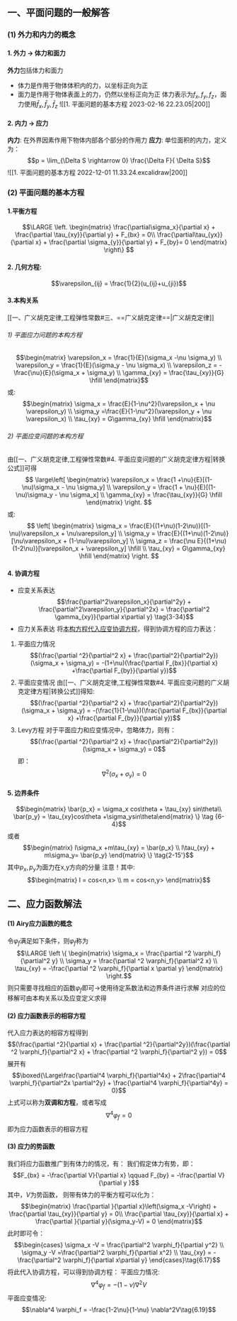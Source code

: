 ## 一、平面问题的一般解答
### (1) 外力和内力的概念
#### 1. 外力 -> 体力和面力
**外力**包括体力和面力
- 体力是作用于物体体积内的力，以坐标正向为正
- 面力是作用于物体表面上的力，仍然以坐标正向为正
体力表示为$f_x,f_y,f_z$，面力使用$\bar{f}_x, \bar{f}_y, \bar{f}_z$
![[1. 平面问题的基本方程 2023-02-16 22.23.05|200]]

#### 2. 内力 -> 应力
**内力**: 在外界因素作用下物体内部各个部分的作用力
**应力**: 单位面积的内力，定义为：
$$p = \lim_{\Delta S \rightarrow 0} \frac{\Delta F}{ \Delta S}$$
![[1. 平面问题的基本方程 2022-12-01 11.33.24.excalidraw|200]]

### (2) 平面问题的基本方程
#### 1.平衡方程
$$\LARGE
\left. \begin{matrix} \frac{\partial\sigma_x}{\partial x} + \frac{\partial \tau_{xy}}{\partial y} + F_{bx} = 0\\
\frac{\partial\tau_{yx}}{\partial x} + \frac{\partial \sigma_{y}}{\partial y} + F_{by}= 0
\end{matrix}
\right\}
$$
#### 2. 几何方程: 
$$\varepsilon_{ij} = \frac{1}{2}(u_{ij}+u_{ji})$$
#### 3.本构关系
[[一、广义胡克定律,工程弹性常数#三、==广义胡克定律==|广义胡克定律]]
###### 1) 平面应力问题的本构方程
$$\begin{matrix}
\varepsilon_x = \frac{1}{E}(\sigma_x -\nu \sigma_y) \\
\varepsilon_y = \frac{1}{E}(\sigma_y - \nu \sigma_x) \\
\varepsilon_z = -\frac{\nu}{E}(\sigma_x + \sigma_y) \\
\gamma_{xy} = \frac{\tau_{xy}}{G} \hfill
\end{matrix}$$
或: 
$$\begin{matrix}
\sigma_x = \frac{E}{1-\nu^2}(\varepsilon_x + \nu \varepsilon_y) \\
\sigma_y =\frac{E}{1-\nu^2}(\varepsilon_y + \nu \varepsilon_x) \\
\tau_{xy} = G\gamma_{xy} \hfill
\end{matrix}$$
###### 2) 平面应变问题的本构方程
由[[一、广义胡克定律,工程弹性常数#4. 平面应变问题的广义胡克定律方程|转换公式]]可得
$$
\large\left[
\begin{matrix}
\varepsilon_x = \frac{1 +\nu}{E}[(1-\nu)\sigma_x - \nu \sigma_y] \\
\varepsilon_y = \frac{1 + \nu}{E}[(1-\nu)\sigma_y - \nu \sigma_x] \\
\gamma_{xy} = \frac{\tau_{xy}}{G} \hfill
\end{matrix}
\right.
$$
或:
$$
\left[
\begin{matrix}
\sigma_x = \frac{E}{(1+\nu)(1-2\nu)}[(1-\nu)\varepsilon_x + \nu\varepsilon_y] \\
\sigma_y = \frac{E}{(1+\nu)(1-2\nu)}[\nu\varepsilon_x + (1-\nu)\varepsilon_y] \\ 
\sigma_z = \frac{\nu E}{(1+\nu)(1-2\nu)}[\varepsilon_x + \varepsilon_y] \hfill \\ 
\tau_{xy} = G\gamma_{xy} \hfill
\end{matrix}
\right.
$$

#### 4. 协调方程
-  应变关系表达
$$\frac{\partial^2\varepsilon_x}{\partial^2y} + \frac{\partial^2\varepsilon_y}{\partial^2x} = \frac{\partial^2 \gamma_{xy}}{\partial x\partial y}  \tag{3-34}$$
- 应力关系表达
将<u>本构方程代入应变协调方程</u>，得到协调方程的应力表达：
1. 平面应力情况
$$(\frac{\partial ^2}{\partial^2 x} + \frac{\partial^2}{\partial^2y})(\sigma_x + \sigma_y) = -(1+\nu)(\frac{\partial F_{bx}}{\partial x} +\frac{\partial F_{by}}{\partial y})$$
2. 平面应变情况
由[[一、广义胡克定律,工程弹性常数#4. 平面应变问题的广义胡克定律方程|转换公式]]得知:
$$(\frac{\partial ^2}{\partial^2 x} + \frac{\partial^2}{\partial^2y})(\sigma_x + \sigma_y) = -(\frac{1}{1-\nu})(\frac{\partial F_{bx}}{\partial x} +\frac{\partial F_{by}}{\partial y})$$
3. Levy方程
对于平面应力和应变情况中，忽略体力，则有： 
$$(\frac{\partial ^2}{\partial^2 x} + \frac{\partial^2}{\partial^2y})(\sigma_x + \sigma_y) = 0$$
即：
$$\nabla^2 (\sigma_x +\sigma_y) = 0$$
#### 5. 边界条件
$$\begin{matrix} \bar{p_x} = \sigma_x cos\theta + \tau_{xy} sin\theta\\
\bar{p_y} = \tau_{xy}cos\theta +\sigma_ysin\theta\end{matrix} \} \tag {6-4}$$
或者
$$\begin{matrix} l\sigma_x +m\tau_{xy} = \bar{p_x} \\
l\tau_{xy} + m\sigma_y= \bar{p_y} \end{matrix} \} \tag{2-15'}$$
其中$p_x,p_y$为面力在x,y方向的分量
注意！其中:
$$\begin{matrix}
l = cos<n,x> \\
m = cos<n,y>
\end{matrix}$$

## 二、应力函数解法
#### (1) Airy应力函数的概念
令$\varphi_f$满足如下条件，则$\varphi_f$称为
$$\LARGE \left \{ \begin{matrix}
\sigma_x = \frac{\partial ^2 \varphi_f}{\partial^2 y} \\
\sigma_y = \frac{\partial ^2 \varphi_f}{\partial^2 x} \\
\tau_{xy} = -\frac{\partial ^2 \varphi_f}{\partial x \partial y}
\end{matrix} \right.$$
则只需要寻找相应的函数$\varphi_f$即可->使用待定系数法和边界条件进行求解
对应的位移解可由本构关系以及应变定义求得

#### (2) 应力函数表示的相容方程
代入应力表达的相容方程得到
$$(\frac{\partial ^2}{\partial x} + \frac{\partial ^2}{\partial^2y})(\frac{\partial ^2 \varphi_f}{\partial^2 x} + \frac{\partial ^2 \varphi_f}{\partial^2 y}) = 0$$
展开有
$$\boxed{\Large\frac{\partial^4 \varphi_f}{\partial^4x} + 2\frac{\partial^4 \varphi_f}{\partial^2x \partial^2y} + \frac{\partial^4 \varphi_f}{\partial^4y} = 0}$$
上式可以称为**双调和方程**，或者写成
$$\nabla^4 \varphi_f = 0$$
即为应力函数表示的相容方程

#### (3) 应力的势函数
我们将应力函数推广到有体力的情况，有：
我们假定体力有势，即： 
$$F_{bx} = -\frac{\partial V}{\partial x} \qquad F_{by} = -\frac{\partial V}{\partial y }$$
其中，$V$为势函数， 则带有体力的平衡方程可以化为：
$$\begin{matrix}
\frac{\partial }{\partial x}\left(\sigma_x -V\right) + \frac{\partial \tau_{xy}}{\partial y}  =  0\\ 
\frac{\partial \tau_{xy}}{\partial x} + \frac{\partial }{\partial y}(\sigma_y-V) = 0 
\end{matrix}$$
此时即可令：
$$\begin{cases}
\sigma_x -V  = \frac{\partial^2 \varphi_f}{\partial y^2} \\
\sigma_y -V =\frac{\partial^2 \varphi_f}{\partial x^2} \\
\tau_{xy} = -\frac{\partial^2 \varphi_f}{\partial x\partial y}
\end{cases}\tag{6.17}$$
将此代入协调方程，可以得到协调方程： 
平面应力情况: 
$$\nabla^4 \varphi_f =-(1-\nu) \nabla^2 V\tag{6.18}$$
平面应变情况: 
$$\nabla^4 \varphi_f = -\frac{1-2\nu}{1-\nu} \nabla^2V\tag{6.19}$$


